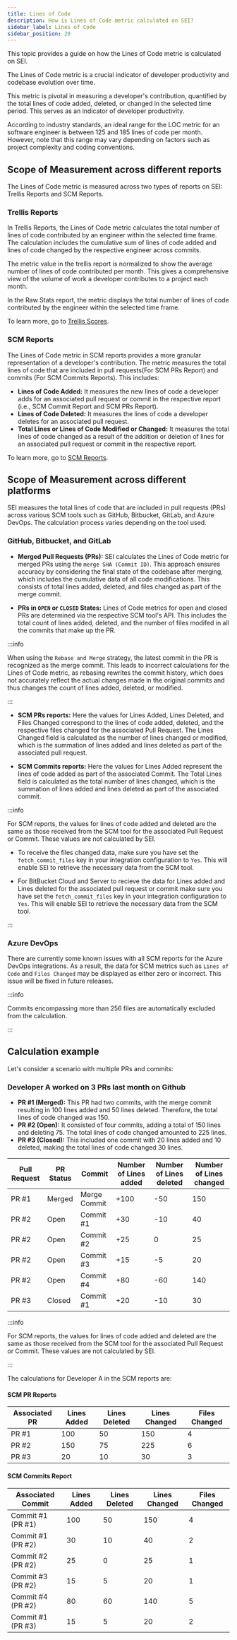 ```yaml
---
title: Lines of Code
description: How is Lines of Code metric calculated on SEI?
sidebar_label: Lines of Code
sidebar_position: 20
---
```


This topic provides a guide on how the Lines of Code metric is calculated on SEI.

The Lines of Code metric is a crucial indicator of developer productivity and codebase evolution over time. 

This metric is pivotal in measuring a developer's contribution, quantified by the total lines of code added, deleted, or changed in the selected time period. This serves as an indicator of developer productivity. 

According to industry standards, an ideal range for the LOC metric for an software engineer is between 125 and 185 lines of code per month. However, note that this range may vary depending on factors such as project complexity and coding conventions.



## Scope of Measurement across different reports

The Lines of Code metric is measured across two types of reports on SEI: Trellis Reports and SCM Reports.

### Trellis Reports

In Trellis Reports, the Lines of Code metric calculates the total number of lines of code contributed by an engineer within the selected time frame. The calculation includes the cumulative sum of lines of code added and lines of code changed by the respective engineer across commits. 

The metric value in the trellis report is normalized to show the average number of lines of code contributed per month. This gives a comprehensive view of the volume of work a developer contributes to a project each month.

In the Raw Stats report, the metric displays the total number of lines of code contributed by the engineer within the selected time frame.

To learn more, go to [Trellis Scores](/docs/software-engineering-insights/sei-metrics-and-reports/trellis-score).

### SCM Reports

The Lines of Code metric in SCM reports provides a more granular representation of a developer's contribution. The metric measures the total lines of code that are included in pull requests(For SCM PRs Report) and commits (For SCM Commits Reports). This includes:

* **Lines of Code Added:** It measures the new lines of code a developer adds for an associated pull request or commit in the respective report (i.e., SCM Commit Report and SCM PRs Report).
* **Lines of Code Deleted:** It measures the lines of code a developer deletes for an associated pull request.
* **Total Lines or Lines of Code Modified or Changed:** It measures the total lines of code changed as a result of the addition or deletion of lines for an associated pull request or commit in the respective report.

To learn more, go to [SCM Reports](/docs/software-engineering-insights/sei-metrics-and-reports/velocity-metrics-reports/scm-reports).

## Scope of Measurement across different platforms

SEI measures the total lines of code that are included in pull requests (PRs) across various SCM tools such as GitHub, Bitbucket, GitLab, and Azure DevOps. The calculation process varies depending on the tool used. 

### GitHub, Bitbucket, and GitLab

* **Merged Pull Requests (PRs):** SEI calculates the Lines of Code metric for merged PRs using the `merge SHA (Commit ID)`. This approach ensures accuracy by considering the final state of the codebase after merging, which includes the cumulative data of all code modifications. This consists of total lines added, deleted, and files changed as part of the merge commit.

* **PRs in `OPEN` or `CLOSED` States:** Lines of Code metrics for open and closed PRs are determined via the respective SCM tool's API. This includes the total count of lines added, deleted, and the number of files modifed in all the commits that make up the PR.

:::info

When using the `Rebase and Merge` strategy, the latest commit in the PR is recognized as the merge commit. This leads to incorrect calculations for the Lines of Code metric, as rebasing rewrites the commit history, which does not accurately reflect the actual changes made in the original commits and thus changes the count of lines added, deleted, or modified.

:::

* **SCM PRs reports:** Here the values for Lines Added, Lines Deleted, and Files Changed correspond to the lines of code added, deleted, and the respective files changed for the associated Pull Request. The Lines Changed field is calculated as the number of lines changed or modified, which is the summation of lines added and lines deleted as part of the associated pull request.

* **SCM Commits reports:** Here the values for Lines Added represent the lines of code added as part of the associated Commit. The Total Lines field is calculated as the total number of lines changed, which is the summation of lines added and lines deleted as part of the associated commit.

:::info

For SCM reports, the values for lines of code added and deleted are the same as those received from the SCM tool for the associated Pull Request or Commit. These values are not calculated by SEI.

* To receive the files changed data, make sure you have set the `fetch_commit_files` key in your integration configuration to `Yes`. This will enable SEI to retrieve the necessary data from the SCM tool.

* For BitBucket Cloud and Server to recieve the data for Lines added and Lines deleted for the associated pull request or commit make sure you have set the `fetch_commit_files` key in your integration configuration to `Yes`. This will enable SEI to retrieve the necessary data from the SCM tool.

:::

### Azure DevOps

There are currently some known issues with all SCM reports for the Azure DevOps integrations. As a result, the data for SCM metrics such as `Lines of Code` and `Files Changed` may be displayed as either zero or incorrect. This issue will be fixed in future releases.

<!---
* **Lines of Code Metric for PRs:** For all types of PRs, the Lines of Code metrics are determined by summing the lines of code added, and changed across all associated commits for a particular Pull Request. This method provides a comprehensive view of the changes made in each individual commit and their overall impact on the codebase.
* **SCM PRs reports:** Here the values for Lines Added and Lines Deleted are calculated as the sum of the respective values from each commit associated with a pull request. The Lines Changed field is calculated as the number of lines changed or modified, which is the summation of Lines added and Lines deleted fields as calculated for the associated pull request.
* **SCM Commits reports:** Here the values for Lines Added are represent the lines added as part of the associated commit. The Total Lines field is calculated as the total number of lines changed, which is the summation of lines added and lines deleted as part of the associated commit.

-->

:::info

Commits encompassing more than 256 files are automatically excluded from the calculation.

:::

## Calculation example

Let's consider a scenario with multiple PRs and commits:

### Developer A worked on 3 PRs last month on Github

- **PR #1 (Merged):** This PR had two commits, with the merge commit resulting in 100 lines added and 50 lines deleted. Therefore, the total lines of code changed was 150.
- **PR #2 (Open):** It consisted of four commits, adding a total of 150 lines and deleting 75. The total lines of code changed amounted to 225 lines.
- **PR #3 (Closed):** This included one commit with 20 lines added and 10 deleted, making the total lines of code changed 30 lines.


| Pull Request | PR Status | Commit | Number of Lines added | Number of Lines deleted | Number of Lines changed |
| --- | --- | --- | --- | --- | --- |
| PR #1 | Merged | Merge Commit | +100 | -50 | 150 |
| PR #2 | Open | Commit #1 | +30 | -10 | 40 |
| PR #2 | Open | Commit #2 | +25 | 0 | 25 |
| PR #2 | Open | Commit #3 | +15 | -5 | 20 |
| PR #2 | Open | Commit #4 | +80 | -60 | 140 |
| PR #3 | Closed | Commit #1 | +20 | -10 | 30 |

:::info

For SCM reports, the values for lines of code added and deleted are the same as those received from the SCM tool for the associated Pull Request or Commit. These values are not calculated by SEI.

:::


The calculations for Developer A in the SCM reports are:

#### SCM PR Reports

| Associated PR | Lines Added | Lines Deleted | Lines Changed | Files Changed |
| - | - | - | - | - |
| PR #1         | 100         | 50            | 150           | 4             |
| PR #2         | 150         | 75            | 225           | 6             |
| PR #3         | 20          | 10            | 30            | 3             |

#### SCM Commits Report

| Associated Commit | Lines Added | Lines Deleted | Lines Changed | Files Changed |
| - | - |- | - | - |
| Commit #1 (PR #1) | 100         | 50            | 150           | 4             |
| Commit #1 (PR #2) | 30          | 10            | 40            | 2             |
| Commit #2 (PR #2) | 25          | 0             | 25            | 1             |
| Commit #3 (PR #2) | 15          | 5             | 20            | 1             |
| Commit #4 (PR #2) | 80          | 60            | 140           | 5             |
| Commit #1 (PR #3) | 15          | 5             | 20            | 2             |

<!---


### Developer B worked on 3 PRs last month on Azure Repos

Let's consider a scenario with multiple PRs and commits to understand how LoC is calculated for ADO:

- **PR #1 (Merged):** This PR had two commits, resulting in 50 lines added and 20 lines deleted. Therefore, the total lines of code changed was 70.
- **PR #2 (Open):** It consisted of four commits, adding a total of 120 lines and deleting 35. The total lines of code changed amounted to 155 lines.
- **PR #3 (Closed):** This included one commit with 15 lines added and 5 deleted, making the total lines of code changed 20 lines.

| Pull Request | PR Status | Commit | Number of Lines added | Number of Lines deleted | Number of Lines changed |
| - | - | - | - | - | - |
| PR #1 | Merged | Merge Commit | +50 lines added | -20 lines deleted | 70 lines |
| PR #2 | Open | Commit #1 | +30 lines added | -10 lines deleted | 40 lines |
| PR #2 | Open | Commit #2 | +25 lines added | 0 lines deleted | 25 lines |
| PR #2 | Open | Commit #3 | +15 lines added | -5 lines deleted | 20 lines |
| PR #2 | Open | Commit #4 | +50 lines added | -20 lines deleted | 70 lines |
| PR #3 | Closed | Commit #1 | +15 lines added | -5 lines deleted | 20 lines |

The calculations for Developer B in the SCM reports are:

#### SCM PR Reports

| Metric | Associated PR | Value |
| --- | --- | --- |
| Lines Added | PR #1 | 50 |
| Lines Deleted | PR #1 | 20 |
| Lines Changed | PR #1 | 70 |
| Files Changed | PR #1 | 3 |
| Lines Added | PR #2 | 30+25+15+50 = 120 |
| Lines Deleted | PR #2 | 10+0+5+20 = 35 |
| Lines Changed | PR #2 | 40+25+20+70 = 155 |
| Files Changed | PR #2 | 5 |
| Lines Added | PR #3 | 15 |
| Lines Deleted | PR #3 | 5 |
| Lines Changed | PR #3 | 20 |
| Files Changed | PR #3 | 2 |


#### SCM Commits Report

The values for Lines Added in the SCM commits report are the same as lines added as part of the associated commit. The Total Lines field is calculated as the total number of lines changed or modified i.e sum of lines added and deleted as part of the associated commit.

### Developer C is working on an Open PR with an existing PR that is merged on Azure Repos

Consider a developer working on an open PR with several commits and a merged PR on ADO:

| Pull Request | PR Status | Commit | Number of Lines added | Number of Lines deleted | Net contribution |
| - | - | - | - | - | - |
| PR #1 | Open | Commit #1 | +30 lines added | -10 lines deleted | 40 lines |
| PR #1 | Open | Commit #2 | +25 lines added | 0 lines deleted | 25 lines |
| PR #1 | Open | Commit #3 | +15 lines added | -5 lines deleted | 20 lines |
| PR #1 | Open | Commit #4 | +50 lines added | -20 lines deleted | 70 lines |
| PR #2 | Merged | Merge Commit | +10 lines added | -5 lines deleted | 15 lines |

The calculations for Developer C in the SCM reports are:

#### SCM PR Reports

| Metric | Associated PR | Value |
| - | - | - |
| Lines Added | PR #1 | 30+25+15+50 = 120  |
| Lines deleted | PR #1 | 10+5+20 = 35 |
| Lines changed | PR #1 | 40+25+20+70 = 155 |
| Files changed | PR #1 | 2 |
| Lines Added | PR #2 | 10 |
| Lines deleted | PR #2 | 5 | 
| Lines changed | PR #2 | 15 |
| Files changed | PR #2 | 1 |

#### SCM Commits Report

The values for Lines Added in the SCM commits report are the same as lines added as part of the associated commit. The Total Lines field is calculated as the total number of lines changed or modified i.e sum of lines added and deleted as part of the associated commit.

This example demonstrates how each commit within an open PR contributes to the total LoC for Azure Repos.

-->
